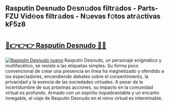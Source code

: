 ## Rasputin Desnudo D𝚎sn𝚞dos filtr𝚊dos - Parts-FZU Vid𝚎os filtr𝚊dos - N𝚞evas f𝚘tos atr𝚊ctivas kF5z8

# <h2><a href="http://mb7t6yi.tromn.icu/?c=Rasputin+Desnudo">🔗👉👉👉 Rasputin Desnudo 🔗🔗</a></h2>

[![Rasputin Desnudo nuevo](https://i.imgur.com/pEAQMta.gif)](http://mb7t6yi.tromn.icu/?c=Rasputin+Desnudo)
Rasputin Desnudo, un personaje enigmático y multifacético, se resiste a las etiquetas simples. Su forma poco convencional de crear una presencia en línea ha magnetizado y ofendido a los espectadores, encendiendo debates sobre el consentimiento, la privacidad y la esencia de las sociedades virtuales. A pesar de la incertidumbre de sus próximas acciones, su impacto en la comunidad virtual es profundo. Armado con un espíritu inquebrantable y un encanto innegable, el viaje de Rasputin Desnudo en el reino virtual es interminable.
